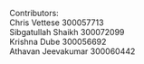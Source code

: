 Contributors:\
Chris Vettese 300057713\
Sibgatullah Shaikh 300072099\
Krishna Dube 300056692\
Athavan Jeevakumar 300060442
